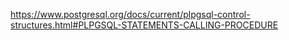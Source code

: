 https://www.postgresql.org/docs/current/plpgsql-control-structures.html#PLPGSQL-STATEMENTS-CALLING-PROCEDURE
